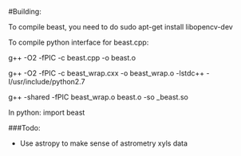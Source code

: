 #Building:


To compile beast, you need to do sudo apt-get install libopencv-dev

To compile python interface for beast.cpp:

g++ -O2 -fPIC -c beast.cpp -o beast.o

g++ -O2 -fPIC -c beast_wrap.cxx -o beast_wrap.o -lstdc++ -I/usr/include/python2.7

g++ -shared -fPIC beast_wrap.o beast.o -so _beast.so

In python:
import beast

###Todo:
- Use astropy to make sense of astrometry xyls data
